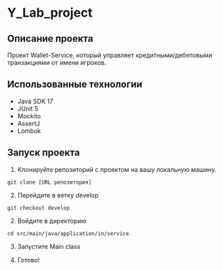 # Y_Lab_project

## Описание проекта

Проект Wallet-Service, который управляет кредитными/дебетовыми транзакциями от имени игроков.

## Использованные технологии
- Java SDK 17
- JUnit 5
- Mockito
- AssertJ
- Lombok

## Запуск проекта

1. Клонируйте репозиторий с проектом на вашу локальную машину.

```
git clone [URL репозитория]
```

2. Перейдите в ветку develop

```
git checkout develop
```

2. Войдите в директорию 
```
cd src/main/java/application/in/service
```

3. Запустите Main class

4. Готово!



